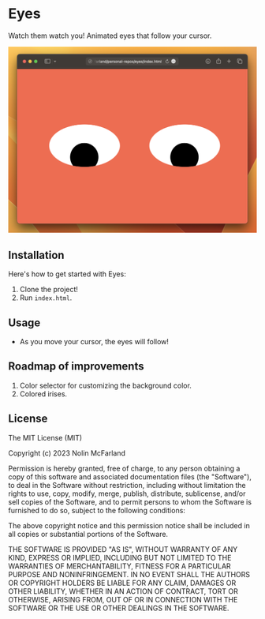 # Eyes
Watch them watch you! Animated eyes that follow your cursor.

![Eyes](./images/eyes.png)

## Installation
 
Here's how to get started with Eyes:
 
1. Clone the project!
1. Run `index.html`.
 
## Usage

- As you move your cursor, the eyes will follow!

## Roadmap of improvements

1. Color selector for customizing the background color.
1. Colored irises.
 
## License
 
The MIT License (MIT)

Copyright (c) 2023 Nolin McFarland

Permission is hereby granted, free of charge, to any person obtaining a copy of this software and associated documentation files (the "Software"), to deal in the Software without restriction, including without limitation the rights to use, copy, modify, merge, publish, distribute, sublicense, and/or sell copies of the Software, and to permit persons to whom the Software is furnished to do so, subject to the following conditions:

The above copyright notice and this permission notice shall be included in all copies or substantial portions of the Software.

THE SOFTWARE IS PROVIDED "AS IS", WITHOUT WARRANTY OF ANY KIND, EXPRESS OR IMPLIED, INCLUDING BUT NOT LIMITED TO THE WARRANTIES OF MERCHANTABILITY, FITNESS FOR A PARTICULAR PURPOSE AND NONINFRINGEMENT. IN NO EVENT SHALL THE AUTHORS OR COPYRIGHT HOLDERS BE LIABLE FOR ANY CLAIM, DAMAGES OR OTHER LIABILITY, WHETHER IN AN ACTION OF CONTRACT, TORT OR OTHERWISE, ARISING FROM, OUT OF OR IN CONNECTION WITH THE SOFTWARE OR THE USE OR OTHER DEALINGS IN THE SOFTWARE.

